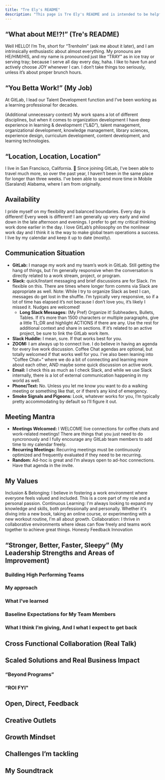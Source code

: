 ```yaml
---
title: "Tre Ely's README"
description: "This page is Tre Ely's README and is intended to be helpful when interacting with him."
---
```


<!-- This template will help you build out your very own GitLab README, a great tool for transparently letting others know what it's like to work with you, and how you prefer to be communicated with. Each section is optional. You can remove those you aren't comfortable filling out, and add sections that are germane to you. -->

## “What about ME!?!” (Tre's README)

Well HELLO! I’m Tre, short for “Trenholm” (ask me about it later), and I am intrinsically enthusiastic about almost everything. My pronouns are HE/HIM/HIS, and my name is pronounced just like “TRAY” as in ice tray or serving tray; because I serve all day every day, haha. I like to have fun and actively choose JOY whenever I can. I don’t take things too seriously, unless it’s about proper brunch hours.

## “You Betta Work!” (My Job)

At GitLab, I lead our Talent Development function and I’ve been working as a learning professional for decades. 

(Additional unnecessary context) My work spans a lot of different disciplines, but when it comes to organization development I have deep experience in learning & development (“L&D”), talent management, organizational development, knowledge management, library sciences, experience design, curriculum development, content development, and learning technologies.

## “Location, Location, Location”

I live in San Francisco, California. 🌉
Since joining GitLab, I’ve been able to travel much more, so over the past year, I haven’t been in the same place for longer than three weeks. I’ve been able to spend more time in Mobile (Saraland) Alabama, where I am from originally. 

## Availability

I pride myself on my flexibility and balanced boundaries. Every day is different! Every week is different! I am generally up very early and wind down in the late afternoon and evenings. I prefer to get my critical thinking work done earlier in the day. I love GitLab’s philosophy on the nonlinear work day and I think it is the way to make global team operations a success. I live by my calendar and keep it up to date (mostly).

## Communication Situation

- **GitLab:** I manage my work and my team’s work in GitLab. Still getting the hang of things, but I’m generally responsive when the conversation is directly related to a work stream, project, or program.
- **Slack:** quick/Instant messaging and brief discussions are for Slack. I’m flexible on this. There are times where longer form comms via Slack are appropriate as well. Note: While I try to organize Slack as best I can, messages do get lost in the shuffle. I’m typically very responsive, so if a lot of time has elapsed it’s not because I don’t love you, it’s likely I missed it. Nudges are welcomed!
    - **Long Slack Messages:** (My Pref) Organize it! Subheaders, Bullets, Tables. If it’s more than 1500 characters or multiple paragraphs, give a little TL;DR and highlight ACTIONS if there are any. Use the rest for additional context and share in sections. If it’s related to an active project, be sure to link the GitLab work item.
- **Slack Huddle:** I mean, sure. If that works best for you. 
- **ZOOM:** I am always up to connect live. I do believe in having an agenda for every live work discussion. Coffee Chat agendas are optional, but totally welcomed if that works well for you. I’ve also been leaning into “Coffee Chat+” where we do a bit of connecting and learning more about each other, AND maybe some quick discussion on active work. 
- **Email:** I check this as much as I check Slack, and while we use Slack internally, there is a lot of external communication happening in my  world as well.
- **Phone/Text:** No. Unless you let me know you want to do a walking meeting or something like that, or if there’s any kind of emergency. 
- **Smoke Signals and Pigeons:** Look, whatever works for you, I’m typically pretty accommodating by default so I’ll figure it out.

## Meeting Mantra

- **Meetings Welcomed:** I WELCOME live connections for coffee chats and work-related meetings! There are things that you just need to do syncronously and I fully encourage any GitLab team members to add time to my calendar freely.
- **Recurring Meetings:** Recurring meetings must be continuously optimized and frequently evaluated if they need to be recurring.
- **Random:** Ad-hoc is great and I’m always open to ad-hoc connections. Have that agenda in the invite.

## My Values

Inclusion & Belonging: I believe in fostering a work environment where everyone feels valued and included. This is a core part of my role and a personal passion.
Continuous Learning: I'm always looking to expand my knowledge and skills, both professionally and personally. Whether it's diving into a new book, taking an online course, or experimenting with a new workout routine, I'm all about growth.
Collaboration: I thrive in collaborative environments where ideas can flow freely and teams work together to achieve great things.
Honesty
Feedback
Innovation

## “Stronger, Better, Faster, Sleepy” (My Leadership Strengths and Areas of Improvement)

### Building High Performing Teams

### My approach

### What I’ve learned

### Baseline Expectations for My Team Members

### What I think I’m giving, And I what I expect to get back

## Cross Functional Collaboration (Real Talk)

## Scaled Solutions and Real Business Impact

### “Beyond Programs”

### “ROI FYI"

## Open, Direct, Feedback

## Creative Outlets

## Growth Mindset

## Challenges I’m tackling

## My Soundtrack
